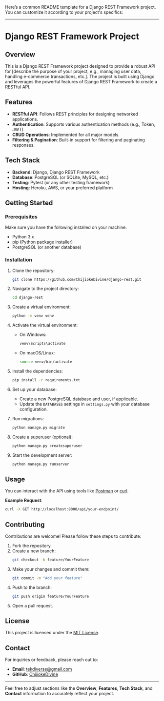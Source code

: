 Here’s a common README template for a Django REST Framework project. You can customize it according to your project's specifics:

---

# Django REST Framework Project


## Overview

This is a Django REST Framework project designed to provide a robust API for [describe the purpose of your project, e.g., managing user data, handling e-commerce transactions, etc.]. The project is built using Django and leverages the powerful features of Django REST Framework to create a RESTful API.

## Features

- **RESTful API**: Follows REST principles for designing networked applications.
- **Authentication**: Supports various authentication methods (e.g., Token, JWT).
- **CRUD Operations**: Implemented for all major models.
- **Filtering & Pagination**: Built-in support for filtering and paginating responses.

## Tech Stack

- **Backend**: Django, Django REST Framework
- **Database**: PostgreSQL (or SQLite, MySQL, etc.)
- **Testing**: Pytest (or any other testing framework)
- **Hosting**: Heroku, AWS, or your preferred platform

## Getting Started

### Prerequisites

Make sure you have the following installed on your machine:

- Python 3.x
- pip (Python package installer)
- PostgreSQL (or another database)

### Installation

1. Clone the repository:
   ```bash
   git clone https://github.com/ChijiokeDivine/django-rest.git
   ```
2. Navigate to the project directory:
   ```bash
   cd django-rest
   ```
3. Create a virtual environment:
   ```bash
   python -m venv venv
   ```
4. Activate the virtual environment:
   - On Windows:
     ```bash
     venv\Scripts\activate
     ```
   - On macOS/Linux:
     ```bash
     source venv/bin/activate
     ```
5. Install the dependencies:
   ```bash
   pip install -r requirements.txt
   ```
6. Set up your database:
   - Create a new PostgreSQL database and user, if applicable.
   - Update the `DATABASES` settings in `settings.py` with your database configuration.

7. Run migrations:
   ```bash
   python manage.py migrate
   ```

8. Create a superuser (optional):
   ```bash
   python manage.py createsuperuser
   ```

9. Start the development server:
   ```bash
   python manage.py runserver
   ```



## Usage

You can interact with the API using tools like [Postman](https://www.postman.com/) or [curl](https://curl.se/). 

**Example Request**:
```bash
curl -X GET http://localhost:8000/api/your-endpoint/
```

## Contributing

Contributions are welcome! Please follow these steps to contribute:

1. Fork the repository.
2. Create a new branch:
   ```bash
   git checkout -b feature/YourFeature
   ```
3. Make your changes and commit them:
   ```bash
   git commit -m "Add your feature"
   ```
4. Push to the branch:
   ```bash
   git push origin feature/YourFeature
   ```
5. Open a pull request.

## License

This project is licensed under the [MIT License](LICENSE).

## Contact

For inquiries or feedback, please reach out to:

- **Email**: tekdiverse@gmail.com 
- **GitHub**: [ChijiokeDivine](https://github.com/ChijiokeDivine)

---

Feel free to adjust sections like the **Overview**, **Features**, **Tech Stack**, and **Contact** information to accurately reflect your project.
